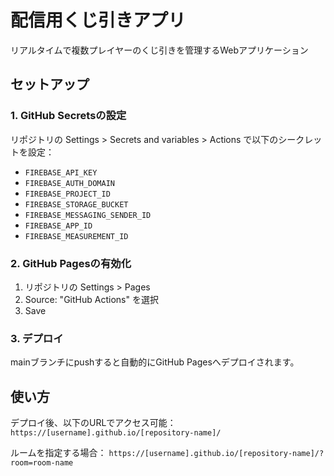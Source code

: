 # 配信用くじ引きアプリ

リアルタイムで複数プレイヤーのくじ引きを管理するWebアプリケーション

## セットアップ

### 1. GitHub Secretsの設定

リポジトリの Settings > Secrets and variables > Actions で以下のシークレットを設定：

- `FIREBASE_API_KEY`
- `FIREBASE_AUTH_DOMAIN`
- `FIREBASE_PROJECT_ID`
- `FIREBASE_STORAGE_BUCKET`
- `FIREBASE_MESSAGING_SENDER_ID`
- `FIREBASE_APP_ID`
- `FIREBASE_MEASUREMENT_ID`

### 2. GitHub Pagesの有効化

1. リポジトリの Settings > Pages
2. Source: "GitHub Actions" を選択
3. Save

### 3. デプロイ

mainブランチにpushすると自動的にGitHub Pagesへデプロイされます。

## 使い方

デプロイ後、以下のURLでアクセス可能：
`https://[username].github.io/[repository-name]/`

ルームを指定する場合：
`https://[username].github.io/[repository-name]/?room=room-name`